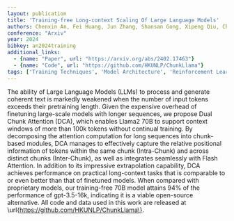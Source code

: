 ```yaml
---
layout: publication
title: 'Training-free Long-context Scaling Of Large Language Models'
authors: Chenxin An, Fei Huang, Jun Zhang, Shansan Gong, Xipeng Qiu, Chang Zhou, Lingpeng Kong
conference: "Arxiv"
year: 2024
bibkey: an2024training
additional_links:
  - {name: "Paper", url: "https://arxiv.org/abs/2402.17463"}
  - {name: "Code", url: "https://github.com/HKUNLP/ChunkLlama"}
tags: ['Training Techniques', 'Model Architecture', 'Reinforcement Learning', 'GPT', 'Pretraining Methods', 'Has Code', 'Attention Mechanism']
---
```

The ability of Large Language Models (LLMs) to process and generate coherent
text is markedly weakened when the number of input tokens exceeds their
pretraining length. Given the expensive overhead of finetuning large-scale
models with longer sequences, we propose Dual Chunk Attention (DCA), which
enables Llama2 70B to support context windows of more than 100k tokens without
continual training. By decomposing the attention computation for long sequences
into chunk-based modules, DCA manages to effectively capture the relative
positional information of tokens within the same chunk (Intra-Chunk) and across
distinct chunks (Inter-Chunk), as well as integrates seamlessly with Flash
Attention. In addition to its impressive extrapolation capability, DCA achieves
performance on practical long-context tasks that is comparable to or even
better than that of finetuned models. When compared with proprietary models,
our training-free 70B model attains 94% of the performance of gpt-3.5-16k,
indicating it is a viable open-source alternative. All code and data used in
this work are released at \url\{https://github.com/HKUNLP/ChunkLlama\}.
